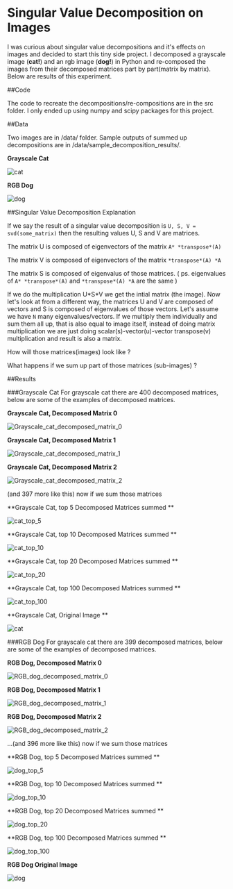 # Singular Value Decomposition on Images

I was curious about singular value decompositions and it's effects on images and decided to start this tiny side project. I decomposed a grayscale image (**cat!**) and an rgb image (**dog!**) in Python and re-composed the images from their decomposed matrices part by part(matrix by matrix). Below are results of this experiment.

##Code

The code to recreate the decompositions/re-compositions are in the src folder. I only ended up using numpy and scipy packages for this project.

##Data

Two images are in /data/ folder. Sample outputs of summed up decompositions are in /data/sample_decomposition_results/. 

**Grayscale Cat**

![cat](https://raw.githubusercontent.com/utkuozbulak/singular-value-decomposition-on-images/master/data/grayscale_cat.jpg "Grayscale_cat")

**RGB Dog**

![dog](https://raw.githubusercontent.com/utkuozbulak/singular-value-decomposition-on-images/master/data/rgb_dog.jpg "RGB_dog")

##Singular Value Decomposition Explanation


If we say the result of a singular value decomposition is `U, S, V = svd(some_matrix)` then the resulting values U, S and V are matrices. 

The matrix U is composed of eigenvectors of the matrix `A* *transpose*(A)`

The matrix V is composed of eigenvectors of the matrix `*transpose*(A) *A`

The matrix S is composed of eigenvalus of those matrices. ( ps. eigenvalues of `A* *transpose*(A)` and `*transpose*(A) *A` are the same )

If we do the multiplication U\*S\*V we get the intial matrix (the image). Now let's look at from a different way, the matrices U and V are composed of vectors and S is composed of eigenvalues of those vectors. Let's assume we have `N` many eigenvalues/vectors. If we multiply them individually and sum them all up, that is also equal to image itself, instead of doing matrix multiplication we are just doing scalar(s)-vector(u)-vector transpose(v) multiplication and result is also a matrix.

How will those matrices(images) look like ? 

What happens if we sum up part of those matrices (sub-images) ?

##Results

###Grayscale Cat
For grayscale cat there are 400 decomposed matrices, below are some of the examples of decomposed matrices.

**Grayscale Cat, Decomposed Matrix 0**

![Grayscale_cat_decomposed_matrix_0](https://raw.githubusercontent.com/utkuozbulak/singular-value-decomposition-on-images/master/data/sample_decomposition_results/cat_0.png "Grayscale_cat_decomposed_matrix_0")


**Grayscale Cat, Decomposed Matrix 1**

![Grayscale_cat_decomposed_matrix_1](https://raw.githubusercontent.com/utkuozbulak/singular-value-decomposition-on-images/master/data/sample_decomposition_results/cat_1.png "Grayscale_cat_decomposed_matrix_1")


**Grayscale Cat, Decomposed Matrix 2**

![Grayscale_cat_decomposed_matrix_2](https://raw.githubusercontent.com/utkuozbulak/singular-value-decomposition-on-images/master/data/sample_decomposition_results/cat_2.png "Grayscale_cat_decomposed_matrix_2")

(and 397 more like this) now if we sum those matrices

**Grayscale Cat, top 5 Decomposed Matrices summed **

![cat_top_5](https://raw.githubusercontent.com/utkuozbulak/singular-value-decomposition-on-images/master/data/sample_decomposition_results/cat_top5_decomposed_matrices.png "cat_top_5")

**Grayscale Cat, top 10 Decomposed Matrices summed **

![cat_top_10](https://raw.githubusercontent.com/utkuozbulak/singular-value-decomposition-on-images/master/data/sample_decomposition_results/cat_top10_decomposed_matrices.png "cat_top_10")

**Grayscale Cat, top 20 Decomposed Matrices summed **

![cat_top_20](https://raw.githubusercontent.com/utkuozbulak/singular-value-decomposition-on-images/master/data/sample_decomposition_results/cat_top20_decomposed_matrices.png "cat_top_20")

**Grayscale Cat, top 100 Decomposed Matrices summed **

![cat_top_100](https://raw.githubusercontent.com/utkuozbulak/singular-value-decomposition-on-images/master/data/sample_decomposition_results/cat_top100_decomposed_matrices.png "cat_top_100")

**Grayscale Cat, Original Image **

![cat](https://raw.githubusercontent.com/utkuozbulak/singular-value-decomposition-on-images/master/data/grayscale_cat.jpg "Grayscale_cat")

###RGB Dog
For grayscale cat there are 399 decomposed matrices, below are some of the examples of decomposed matrices.

**RGB Dog, Decomposed Matrix 0**

![RGB_dog_decomposed_matrix_0](https://raw.githubusercontent.com/utkuozbulak/singular-value-decomposition-on-images/master/data/sample_decomposition_results/dog_0.png "RGB_dog_decomposed_matrix_0")


**RGB Dog, Decomposed Matrix 1**

![RGB_dog_decomposed_matrix_1](https://raw.githubusercontent.com/utkuozbulak/singular-value-decomposition-on-images/master/data/sample_decomposition_results/dog_1.png "RGB_dog_decomposed_matrix_1")


**RGB Dog, Decomposed Matrix 2**

![RGB_dog_decomposed_matrix_2](https://raw.githubusercontent.com/utkuozbulak/singular-value-decomposition-on-images/master/data/sample_decomposition_results/dog_2.png "RGB_dog_decomposed_matrix_2")

...(and 396 more like this) now if we sum those matrices

**RGB Dog, top 5 Decomposed Matrices summed **

![dog_top_5](https://raw.githubusercontent.com/utkuozbulak/singular-value-decomposition-on-images/master/data/sample_decomposition_results/dog_top5_decompositions.png "dog_top_5")

**RGB Dog, top 10 Decomposed Matrices summed **

![dog_top_10](https://raw.githubusercontent.com/utkuozbulak/singular-value-decomposition-on-images/master/data/sample_decomposition_results/dog_top10_decompositions.png "dog_top_10")

**RGB Dog, top 20 Decomposed Matrices summed **

![dog_top_20](https://raw.githubusercontent.com/utkuozbulak/singular-value-decomposition-on-images/master/data/sample_decomposition_results/dog_top20_decompositions.png "dog_top_20")

**RGB Dog, top 100 Decomposed Matrices summed **

![dog_top_100](https://raw.githubusercontent.com/utkuozbulak/singular-value-decomposition-on-images/master/data/sample_decomposition_results/dog_top100_decompositions.png "dog_top_100")

**RGB Dog Original Image**

![dog](https://raw.githubusercontent.com/utkuozbulak/singular-value-decomposition-on-images/master/data/rgb_dog.jpg "RGB_dog")

